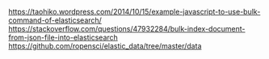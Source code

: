 https://taohiko.wordpress.com/2014/10/15/example-javascript-to-use-bulk-command-of-elasticsearch/
https://stackoverflow.com/questions/47932284/bulk-index-document-from-json-file-into-elasticsearch
https://github.com/ropensci/elastic_data/tree/master/data